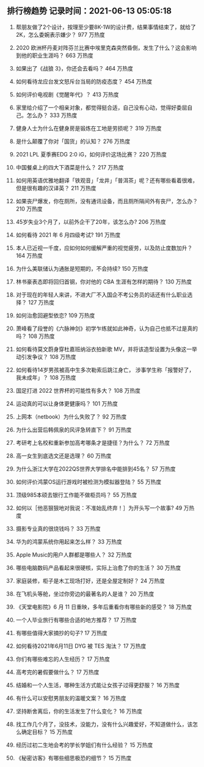 
## 排行榜趋势 记录时间：2021-06-13 05:05:18
  
  1. 帮朋友做了2个设计，按理至少要8K-1W的设计费，结果事情结束了，就给了2K，怎么委婉表示嫌少？ 977 万热度
    
  2. 2020 欧洲杯丹麦对阵芬兰比赛中埃里克森突然昏倒，发生了什么？这会影响到他的职业生涯吗？ 663 万热度
    
  3. 如果出了《战狼 3》，你还会去看吗？ 464 万热度
    
  4. 如何看待龙应台发文怒斥台当局的防疫态度？ 454 万热度
    
  5. 如何评价电视剧《觉醒年代》？ 413 万热度
    
  6. 家里给介绍了一个相亲对象，都觉得挺合适，自己没有心动，觉得好委屈自己。怎么办？ 333 万热度
    
  7. 健身人士为什么在健身房是锻炼在工地是劳损呢？ 319 万热度
    
  8. 是什么颠覆了你对「国货」的认知？ 276 万热度
    
  9. 2021 LPL 夏季赛EDG 2:0 iG，如何评价这场比赛？ 220 万热度
    
  10. 中国餐桌上的四大下酒菜是什么？ 217 万热度
    
  11. 如何用英语优雅地翻译「铁观音」「龙井」「普洱茶」呢？还有哪些看着很难，但是很有趣的汉译英？ 211 万热度
    
  12. 如果丧尸爆发，你在厕所，没有通讯设备，而且厕所隔间外有丧尸，怎么办？ 210 万热度
    
  13. 45岁失业3个月了，以前外企干了20年，该怎么办? 206 万热度
    
  14. 如何看待 2021 年 6 月四级考试? 191 万热度
    
  15. 本人已近视一千度，应如何如何缓解严重的视觉疲劳，以及防止度数加升？ 164 万热度
    
  16. 为什么美联储认为通胀是短期的，不会持续? 150 万热度
    
  17. 林书豪表态即将回归首钢，你对他的 CBA 生涯有怎样的期待？ 130 万热度
    
  18. 对于现在的年轻人来讲，不进大厂不入国企不考公务员的话还有什么职业选择？ 127 万热度
    
  19. 如何治愈回避型依恋? 109 万热度
    
  20. 萧峰看了段誉的《六脉神剑》初学乍练就如此神奇，认为自己也抵不过是真的吗？ 108 万热度
    
  21. 如何看待莫文蔚身穿杜嘉班纳浴衣拍新歌 MV，并将该造型设置为头像这一举动引发争议？ 108 万热度
    
  22. 如何看待14岁男孩被高中生多次勒索后跳江身亡， 涉事学生称「报警好了，我未成年」？ 108 万热度
    
  23. 国足打进 2022 世界杯的可能性有多大？ 108 万热度
    
  24. 运动真的可以让身体更健康吗？ 101 万热度
    
  25. 上网本（netbook）为什么失败了？ 92 万热度
    
  26. 为什么出营后韩佩泉的风评急转直下？ 91 万热度
    
  27. 考研考上名校和重新参加高考哪条才是捷径？为什么？ 72 万热度
    
  28. 高一女生到底选文还是选理？ 60 万热度
    
  29. 为什么浙江大学在2022QS世界大学排名中能排到45名？ 57 万热度
    
  30. 如何评价鸿蒙OS运行游戏时被检测为模拟器登陆？ 55 万热度
    
  31. 顶级985本硕去银行工作能不做柜员吗？ 55 万热度
    
  32. 如何以［他恶狠狠地对我说：不准始乱终弃！］为开头写一个故事? 49 万热度
    
  33. 摄影专业真的很烧钱吗？ 33 万热度
    
  34. 华为的鸿蒙系统你用起来怎么样？ 33 万热度
    
  35. Apple Music的用户人群都是哪些人？ 32 万热度
    
  36. 哪些电脑数码产品看起来很硬核，实际上治愈了你的生活？ 30 万热度
    
  37. 家庭装修，柜子是木工现场打好，还是全屋定制好？ 24 万热度
    
  38. 在飞机头等舱，坐过你旁边的最著名的人是谁？ 20 万热度
    
  39. 《天堂电影院》6 月 11 日重映，多年后重看你有哪些新的感受？ 18 万热度
    
  40. 一个人毕业旅行有哪些合适的地方推荐？ 17 万热度
    
  41. 有哪些值得大家摘抄的句子? 17 万热度
    
  42. 如何看待2021年6月11日 DYG 被 TES 淘汰？ 17 万热度
    
  43. 你们有哪些难忘的人生经历？ 17 万热度
    
  44. 高考完的暑假要做什么？ 17 万热度
    
  45. 结婚和一个人生活，哪种生活方式能让女孩子过得更舒服？ 16 万热度
    
  46. 有什么可以安慰男朋友的温暖文案？ 16 万热度
    
  47. 坚持断舍离后，你的生活发生了什么变化？ 16 万热度
    
  48. 找工作几个月了，没技术，没能力，没有什么兴趣爱好，不知道做什么，该怎么确定目标？ 15 万热度
    
  49. 经历过初二生地会考的学长学姐们有什么经验？ 15 万热度
    
  50. 《秘密访客》有哪些细思极恐的细节？ 15 万热度
    